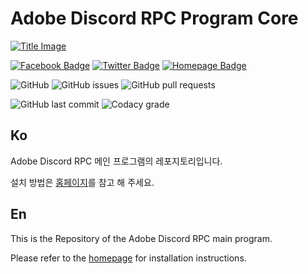 # Adobe Discord RPC Program Core

[![Title Image](https://adobe-discord-rpc.github.io/Adobe-Discord-RPC-Image/images/cover.png)](https://github.com/Adobe-Discord-RPC)

[![Facebook Badge](https://img.shields.io/badge/Follow-Facebook-4267B2?style=for-the-badge)](https://www.facebook.com/adobediscordrpc) [![Twitter Badge](https://img.shields.io/badge/Follow-Twitter-1DA1F2?style=for-the-badge)](https://twitter.com/adobediscordrpc) [![Homepage Badge](https://img.shields.io/badge/Homepage-Click-7289DA?style=for-the-badge)](https://adoberpc.hwahyang.space)

![GitHub](https://img.shields.io/github/license/Adobe-Discord-RPC/Program-Core?style=for-the-badge) ![GitHub issues](https://img.shields.io/github/issues/Adobe-Discord-RPC/Program-Core?style=for-the-badge) ![GitHub pull requests](https://img.shields.io/github/issues-pr-raw/Adobe-Discord-RPC/Program-Core?style=for-the-badge)

![GitHub last commit](https://img.shields.io/github/last-commit/Adobe-Discord-RPC/Program-Core?style=for-the-badge) ![Codacy grade](https://img.shields.io/codacy/grade/e46595839ccd4a72b296a417e4bcf1dd?style=for-the-badge)

## Ko

Adobe Discord RPC 메인 프로그램의 레포지토리입니다.

설치 방법은 [홈페이지](https://adoberpc.hwahyang.space)를 참고 해 주세요.

## En

This is the Repository of the Adobe Discord RPC main program.

Please refer to the [homepage](https://adoberpc.hwahyang.space) for installation instructions.